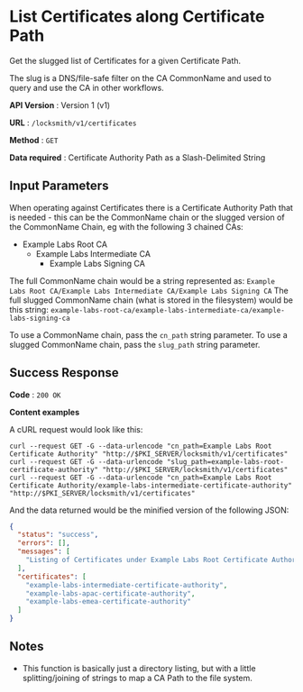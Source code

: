 # List Certificates along Certificate Path

Get the slugged list of Certificates for a given Certificate Path.

The slug is a DNS/file-safe filter on the CA CommonName and used to query and use the CA in other workflows.

**API Version** : Version 1 (v1)

**URL** : `/locksmith/v1/certificates`

**Method** : `GET`

**Data required** : Certificate Authority Path as a Slash-Delimited String

## Input Parameters

When operating against Certificates there is a Certificate Authority Path that is needed - this can be the CommonName chain or the slugged version of the CommonName Chain, eg with the following 3 chained CAs:

- Example Labs Root CA
  - Example Labs Intermediate CA
    - Example Labs Signing CA

The full CommonName chain would be a string represented as: `Example Labs Root CA/Example Labs Intermediate CA/Example Labs Signing CA`
The full slugged CommonName chain (what is stored in the filesystem) would be this string: `example-labs-root-ca/example-labs-intermediate-ca/example-labs-signing-ca`

To use a CommonName chain, pass the `cn_path` string parameter.
To use a slugged CommonName chain, pass the `slug_path` string parameter.

## Success Response

**Code** : `200 OK`

**Content examples**

A cURL request would look like this:

```
curl --request GET -G --data-urlencode "cn_path=Example Labs Root Certificate Authority" "http://$PKI_SERVER/locksmith/v1/certificates"
curl --request GET -G --data-urlencode "slug_path=example-labs-root-certificate-authority" "http://$PKI_SERVER/locksmith/v1/certificates"
curl --request GET -G --data-urlencode "cn_path=Example Labs Root Certificate Authority/example-labs-intermediate-certificate-authority" "http://$PKI_SERVER/locksmith/v1/certificates"
```

And the data returned would be the minified version of the following JSON:

```json
{
  "status": "success",
  "errors": [],
  "messages": [
    "Listing of Certificates under Example Labs Root Certificate Authority"
  ],
  "certificates": [
    "example-labs-intermediate-certificate-authority",
    "example-labs-apac-certificate-authority",
    "example-labs-emea-certificate-authority"
  ]
}
```

## Notes

* This function is basically just a directory listing, but with a little splitting/joining of strings to map a CA Path to the file system.
